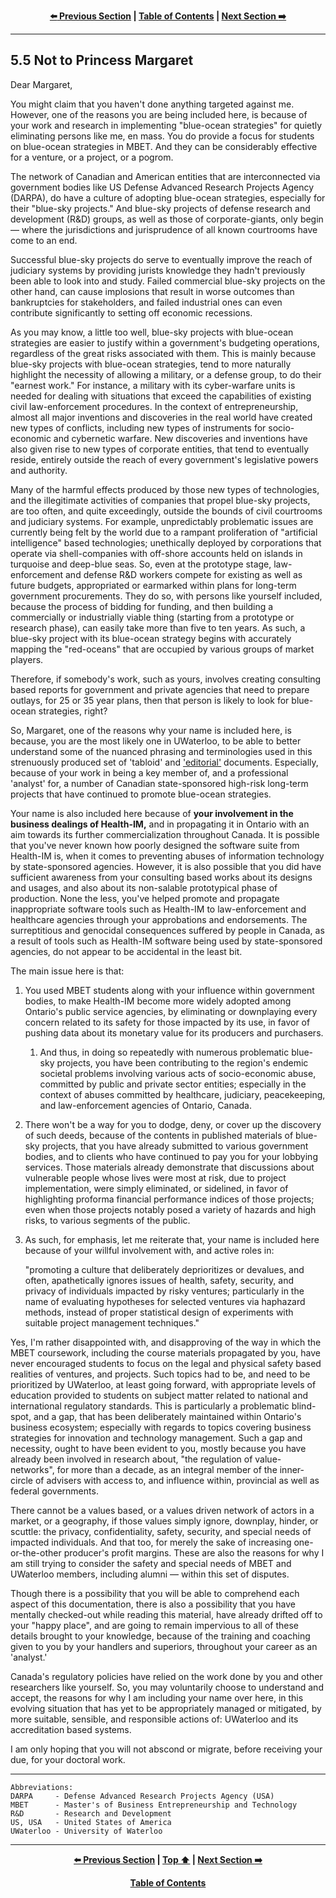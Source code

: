 <div align="center">
  
  **[:arrow_left: Previous Section][Prev] | [Table of Contents][TOC] | [Next Section :arrow_right:][Next]**
  
  [Prev]: ./05-04.md
  [Next]: ./05-06.md
  [TOC]: ./README.md#table-of-contents
  
</div>

---

## 5.5 Not to Princess Margaret

Dear Margaret, 

You might claim that you haven't done anything targeted against me. However, one of the reasons you are being included here, is because of your work and research in implementing "blue-ocean strategies" for quietly eliminating persons like me, en mass. You do provide a focus for students on blue-ocean strategies in MBET. And they can be considerably effective for a venture, or a project, or a pogrom. 

The network of Canadian and American entities that are interconnected via government bodies like US Defense Advanced Research Projects Agency (DARPA), do have a culture of adopting blue-ocean strategies, especially for their "blue-sky projects." And blue-sky projects of defense research and development (R&D) groups, as well as those of corporate-giants, only begin — where the jurisdictions and jurisprudence of all known courtrooms have come to an end. 

Successful blue-sky projects do serve to eventually improve the reach of judiciary systems by providing jurists knowledge they hadn't previously been able to look into and study. Failed commercial blue-sky projects on the other hand, can cause implosions that result in worse outcomes than bankruptcies for stakeholders, and failed industrial ones can even contribute significantly to setting off economic recessions. 

As you may know, a little too well, blue-sky projects with blue-ocean strategies are easier to justify within a government's budgeting operations, regardless of the great risks associated with them. This is mainly because blue-sky projects with blue-ocean strategies, tend to more naturally highlight the necessity of allowing a military, or a defense group, to do their "earnest work." For instance, a military with its cyber-warfare units is needed for dealing with situations that exceed the capabilities of existing civil law-enforcement procedures. In the context of entrepreneurship, almost all major inventions and discoveries in the real world have created new types of conflicts, including new types of instruments for socio-economic and cybernetic warfare. New discoveries and inventions have also given rise to new types of corporate entities, that tend to eventually reside, entirely outside the reach of every government's legislative powers and authority. 

Many of the harmful effects produced by those new types of technologies, and the illegitimate activities of companies that propel blue-sky projects, are too often, and quite exceedingly, outside the bounds of civil courtrooms and judiciary systems. For example, unpredictably problematic issues are currently being felt by the world due to a rampant proliferation of "artificial intelligence" based technologies; unethically deployed by corporations that operate via shell-companies with off-shore accounts held on islands in turquoise and deep-blue seas. So, even at the prototype stage, law-enforcement and defense R&D workers compete for existing as well as future budgets, appropriated or earmarked within plans for long-term government procurements. They do so, with persons like yourself included, because the process of bidding for funding, and then building a commercially or industrially viable thing (starting from a prototype or research phase), can easily take more than five to ten years. As such, a blue-sky project with its blue-ocean strategy begins with accurately mapping the "red-oceans" that are occupied by various groups of market players. 

Therefore, if somebody's work, such as yours, involves creating consulting based reports for government and private agencies that need to prepare outlays, for 25 or 35 year plans, then that person is likely to look for blue-ocean strategies, right?  

So, Margaret, one of the reasons why your name is included here, is because, you are the most likely one in UWaterloo, to be able to better understand some of the nuanced phrasing and terminologies used in this strenuously produced set of 'tabloid' and ['editorial'](https://github.com/callthis/editorial) documents. Especially, because of your work in being a key member of, and a professional 'analyst' for, a number of Canadian state-sponsored high-risk long-term projects that have continued to promote blue-ocean strategies.

Your name is also included here because of **your involvement in the business dealings of Health-IM,** and in propagating it in Ontario with an aim towards its further commercialization throughout Canada. It is possible that you've never known how poorly designed the software suite from Health-IM is, when it comes to preventing abuses of information technology by state-sponsored agencies. However, it is also possible that you did have sufficient awareness from your consulting based works about its designs and usages, and also about its non-salable prototypical phase of production. None the less, you've helped promote and propagate inappropriate software tools such as Health-IM to law-enforcement and healthcare agencies through your approbations and endorsements. The surreptitious and genocidal consequences suffered by people in Canada, as a result of tools such as Health-IM software being used by state-sponsored agencies, do not appear to be accidental in the least bit. 

The main issue here is that: 

1. You used MBET students along with your influence within government bodies, to make Health-IM become more widely adopted among Ontario's public service agencies, by eliminating or downplaying every concern related to its safety for those impacted by its use, in favor of pushing data about its monetary value for its producers and purchasers.  

    1. And thus, in doing so repeatedly with numerous problematic blue-sky projects, you have been contributing to the region's endemic societal problems involving various acts of socio-economic abuse, committed by public and private sector entities; especially in the context of abuses committed by healthcare, judiciary, peacekeeping, and law-enforcement agencies of Ontario, Canada.  

1. There won't be a way for you to dodge, deny, or cover up the discovery of such deeds, because of the contents in published materials of blue-sky projects, that you have already submitted to various government bodies, and to clients who have continued to pay you for your lobbying services. Those materials already demonstrate that discussions about vulnerable people whose lives were most at risk, due to project implementation, were simply eliminated, or sidelined, in favor of highlighting proforma financial performance indices of those projects; even when those projects notably posed a variety of hazards and high risks, to various segments of the public. 

1. As such, for emphasis, let me reiterate that, your name is included here because of your willful involvement with, and active roles in: 

    "promoting a culture that deliberately deprioritizes or devalues, and often, apathetically ignores issues of health, safety, security, and privacy of individuals impacted by risky ventures; particularly in the name of evaluating hypotheses for selected ventures via haphazard methods, instead of proper statistical design of experiments with suitable project management techniques." 

Yes, I'm rather disappointed with, and disapproving of the way in which the MBET coursework, including the course materials propagated by you, have never encouraged students to focus on the legal and physical safety based realities of ventures, and projects. Such topics had to be, and need to be prioritized by UWaterloo, at least going forward, with appropriate levels of education provided to students on subject matter related to national and international regulatory standards. This is particularly a problematic blind-spot, and a gap, that has been deliberately maintained within Ontario's business ecosystem; especially with regards to topics covering business strategies for innovation and technology management. Such a gap and necessity, ought to have been evident to you, mostly because you have already been involved in research about, "the regulation of value-networks", for more than a decade, as an integral member of the inner-circle of advisers with access to, and influence within, provincial as well as federal governments. 

There cannot be a values based, or a values driven network of actors in a market, or a geography, if those values simply ignore, downplay, hinder, or scuttle: the privacy, confidentiality, safety, security, and special needs of impacted individuals. And that too, for merely the sake of increasing one-or-the-other producer's profit margins. These are also the reasons for why I am still trying to consider the safety and special needs of MBET and UWaterloo members, including alumni — within this set of disputes. 

Though there is a possibility that you will be able to comprehend each aspect of this documentation, there is also a possibility that you have mentally checked-out while reading this material, have already drifted off to your "happy place", and are going to remain impervious to all of these details brought to your knowledge, because of the training and coaching given to you by your handlers and superiors, throughout your career as an 'analyst.' 

Canada's regulatory policies have relied on the work done by you and other researchers like yourself. So, you may voluntarily choose to understand and accept, the reasons for why I am including your name over here, in this evolving situation that has yet to be appropriately managed or mitigated, by more suitable, sensible, and responsible actions of: UWaterloo and its accreditation based systems. 

I am only hoping that you will not abscond or migrate, before receiving your due, for your doctoral work.

---

```
Abbreviations:
DARPA     - Defense Advanced Research Projects Agency (USA)
MBET      - Master's of Business Entrepreneurship and Technology 
R&D       - Research and Development
US, USA   - United States of America
UWaterloo - University of Waterloo
```

---
<div align="center">
  
  **[:arrow_left: Previous Section][Prev] | [Top :arrow_up:][Top] | [Next Section :arrow_right:][Next]** 
  
  **[Table of Contents][TOC]**

  [Prev]: ./05-04.md
  [Top]: ./05-05.md#55-not-to-princess-margaret
  [Next]: ./05-06.md
  [TOC]: ./README.md#table-of-contents
  
</div>